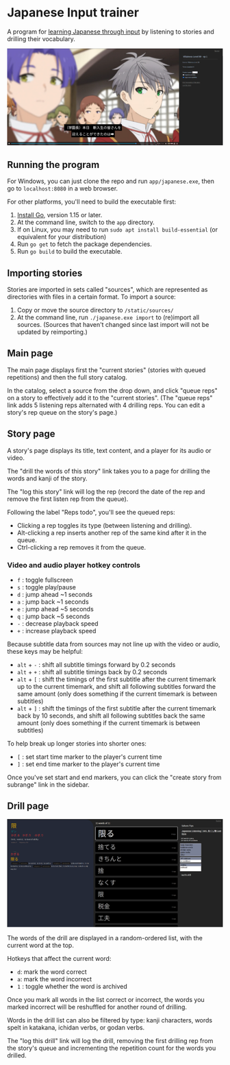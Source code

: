 # Japanese Input trainer

A program for [learning Japanese through input](input.md) by listening to stories and drilling their vocabulary.

![](./images/story.png)


## Running the program

For Windows, you can just clone the repo and run `app/japanese.exe`, then go to `localhost:8080` in a web browser.

For other platforms, you'll need to build the executable first:

1. [Install Go](https://go.dev/doc/install), version 1.15 or later.
1. At the command line, switch to the `app` directory.
1. If on Linux, you may need to run `sudo apt install build-essential` (or equivalent for your distribution)
1. Run `go get` to fetch the package dependencies.
1. Run `go build` to build the executable.

## Importing stories

Stories are imported in sets called "sources", which are represented as directories with files in a certain format. To import a source:

1. Copy or move the source directory to `/static/sources/`
2. At the command line, run `./japanese.exe import` to (re)import all sources. (Sources that haven't changed since last import will not be updated by reimporting.)

## Main page

The main page displays first the "current stories" (stories with queued repetitions) and then the full story catalog.

In the catalog, select a source from the drop down, and click "queue reps" on a story to effectively add it to the "current stories". (The "queue reps" link adds 5 listening reps alternated with 4 drilling reps. You can edit a story's rep queue on the story's page.)

## Story page

A story's page displays its title, text content, and a player for its audio or video.

The "drill the words of this story" link takes you to a page for drilling the words and kanji of the story.

The "log this story" link will log the rep (record the date of the rep and remove the first listen rep from the queue).

Following the label "Reps todo", you'll see the queued reps:

- Clicking a rep toggles its type (between listening and drilling).
- Alt-clicking a rep inserts another rep of the same kind after it in the queue.
- Ctrl-clicking a rep removes it from the queue.

### Video and audio player hotkey controls

- `f` : toggle fullscreen
- `s` : toggle play/pause
- `d` : jump ahead ~1 seconds
- `a` : jump back ~1 seconds
- `e` : jump ahead ~5 seconds
- `q` : jump back ~5 seconds
- `-` : decrease playback speed
- `+` : increase playback speed

Because subtitle data from sources may not line up with the video or audio, these keys may be helpful:

- `alt` + `-` : shift all subtitle timings forward by 0.2 seconds
- `alt` + `+` : shift all subtitle timings back by 0.2 seconds
- `alt` + `[` : shift the timings of the first subtitle after the current timemark up to the current timemark, and shift all following subtitles forward the same amount (only does something if the current timemark is between subtitles)
- `alt` + `]` : shift the timings of the first subtitle after the current timemark back by 10 seconds, and shift all following subtitles back the same amount (only does something if the current timemark is between subtitles)

To help break up longer stories into shorter ones:

- `[` : set start time marker to the player's current time
- `]` : set end time marker to the player's current time

Once you've set start and end markers, you can click the "create story from subrange" link in the sidebar.

## Drill page

![](./images/drill.png)

The words of the drill are displayed in a random-ordered list, with the current word at the top.

Hotkeys that affect the current word:

- `d`: mark the word correct
- `a`: mark the word incorrect
- `1` : toggle whether the word is archived

Once you mark all words in the list correct or incorrect, the words you marked incorrect will be reshuffled for another round of drilling.

Words in the drill list can also be filtered by type: kanji characters, words spelt in katakana, ichidan verbs, or godan verbs.

The "log this drill" link will log the drill, removing the first drilling rep from the story's queue and incrementing the repetition count for the words you drilled.
